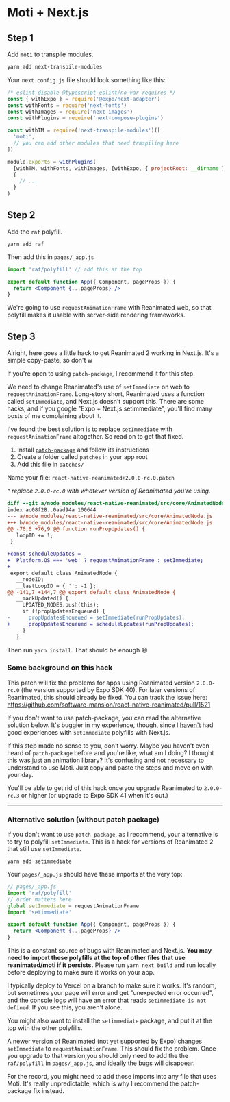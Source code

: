 # Moti + Next.js

## Step 1

Add `moti` to transpile modules.

```sh
yarn add next-transpile-modules
```

Your `next.config.js` file should look something like this:

```js
/* eslint-disable @typescript-eslint/no-var-requires */
const { withExpo } = require('@expo/next-adapter')
const withFonts = require('next-fonts')
const withImages = require('next-images')
const withPlugins = require('next-compose-plugins')

const withTM = require('next-transpile-modules')([
  'moti',
  // you can add other modules that need traspiling here
])

module.exports = withPlugins(
  [withTM, withFonts, withImages, [withExpo, { projectRoot: __dirname }]],
  {
    // ...
  }
)
```

## Step 2

Add the `raf` polyfill.

`yarn add raf`

Then add this in `pages/_app.js`

```jsx
import 'raf/polyfill' // add this at the top

export default function App({ Component, pageProps }) {
  return <Component {...pageProps} />
}
```

We're going to use `requestAnimationFrame` with Reanimated web, so that polyfill makes it usable with server-side rendering frameworks.

## Step 3

Alright, here goes a little hack to get Reanimated 2 working in Next.js. It's a simple copy-paste, so don't w

If you're open to using `patch-package`, I recommend it for this step.

We need to change Reanimated's use of `setImmediate` on web to `requestAnimationFrame`. Long-story short, Reanimated uses a function called `setImmediate`, and Next.js doesn't support this. There are some hacks, and if you google "Expo + Next.js setimmediate", you'll find many posts of me complaining about it.

I've found the best solution is to replace `setImmediate` with `requestAnimationFrame` altogether. So read on to get that fixed.

1. Install [`patch-package`](https://www.npmjs.com/package/patch-package) and follow its instructions
2. Create a folder called `patches` in your app root
3. Add this file in `patches/`

Name your file: `react-native-reanimated+2.0.0-rc.0.patch`

_^ replace `2.0.0-rc.0` with whatever version of Reanimated you're using._

```diff
diff --git a/node_modules/react-native-reanimated/src/core/AnimatedNode.js b/node_modules/react-native-reanimated/src/core/AnimatedNode.js
index ac08f28..0aad94a 100644
--- a/node_modules/react-native-reanimated/src/core/AnimatedNode.js
+++ b/node_modules/react-native-reanimated/src/core/AnimatedNode.js
@@ -76,6 +76,9 @@ function runPropUpdates() {
   loopID += 1;
 }

+const scheduleUpdates =
+  Platform.OS === 'web' ? requestAnimationFrame : setImmediate;
+
 export default class AnimatedNode {
   __nodeID;
   __lastLoopID = { '': -1 };
@@ -141,7 +144,7 @@ export default class AnimatedNode {
   __markUpdated() {
     UPDATED_NODES.push(this);
     if (!propUpdatesEnqueued) {
-      propUpdatesEnqueued = setImmediate(runPropUpdates);
+      propUpdatesEnqueued = scheduleUpdates(runPropUpdates);
     }
   }
```

Then run `yarn install`. That should be enough 😅

### Some background on this hack

This patch will fix the problems for apps using Reanimated version `2.0.0-rc.0` (the version supported by Expo SDK 40). For later versions of Reanimated, this should already be fixed. You can track the issue here: https://github.com/software-mansion/react-native-reanimated/pull/1521

If you don't want to use patch-package, you can read the alternative solution below. It's buggier in my experience, though, since I [haven't](https://github.com/expo/expo/issues/7996) had good experiences with `setImmediate` polyfills with Next.js.

If this step made no sense to you, don't worry. Maybe you haven't even heard of `patch-package` before and you're like, what am I doing? I thought this was just an animation library? It's confusing and not necessary to understand to use Moti. Just copy and paste the steps and move on with your day.

You'll be able to get rid of this hack once you upgrade Reanimated to `2.0.0-rc.3` or higher (or upgrade to Expo SDK 41 when it's out.)

---

### Alternative solution (without patch package)

If you don't want to use `patch-package`, as I recommend, your alternative is to try to polyfill `setImmediate`. This is a hack for versions of Reanimated 2 that still use `setImmediate`.

`yarn add setimmediate`

Your `pages/_app.js` should have these imports at the very top:

```jsx
// pages/_app.js
import 'raf/polyfill'
// order matters here
global.setImmediate = requestAnimationFrame
import 'setimmediate'

export default function App({ Component, pageProps }) {
  return <Component {...pageProps} />
}
```

This is a constant source of bugs with Reanimated and Next.js. **You may need to import these polyfills at the top of other files that use reanimated/moti if it persists.** Please run `yarn next build` and run locally before deploying to make sure it works on your app.

I typically deploy to Vercel on a branch to make sure it works. It's random, but sometimes your page will error and get "unexpected error occurred", and the console logs will have an error that reads `setImmediate is not defined`. If you see this, you aren't alone.

You might also want to install the `setimmediate` package, and put it at the top with the other polyfills.

A newer version of Reanimated (not yet supported by Expo) changes `setImmediate` to `requestAnimationFrame`. This should fix the problem. Once you upgrade to that version,you should only need to add the the `raf/polyfill` in `pages/_app.js`, and ideally the bugs will disappear.

For the record, you might need to add those imports into any file that uses Moti. It's really unpredictable, which is why I recommend the patch-package fix instead.

<!--

# Possible errors

## Null/undefined to object

When using Moti with Next.js, you might see this error:

```sh
TypeError: Cannot convert undefined or null to objec
```

Relevant issue [here](https://github.com/nandorojo/moti/issues/10).

The solution is to make sure your `babel.config.js` exports a function, following the expo docs. It should look like this:

```js
// ✅ works
module.exports = function (api) {
  api.cache(false)
  return {
    presets: ['@expo/next-adapter/babel'],
    plugins: ['react-native-reanimated/plugin'],
  }
}

// 😡 breaks
module.exports = {
  presets: ['@expo/next-adapter/babel'],
  plugins: ['react-native-reanimated/plugin'],
}
```
-->
